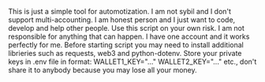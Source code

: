 This is just a simple tool for automotization.
I am not sybil and I don't support multi-accounting.
I am honest person and I just want to code, develop and help other people.
Use this script on your own risk.
I am not responsible for anything that can happen.
I have one account and it works perfectly for me.
Before starting script you may need to install additional librieries such as requests, web3 and python-dotenv.
Store your private keys in .env file in format: WALLET1_KEY="..." WALLET2_KEY="..." etc., don't share it to anybody because you may lose all your money.
